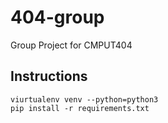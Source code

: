 # 404-group
Group Project for CMPUT404


## Instructions

```
viurtualenv venv --python=python3
pip install -r requirements.txt
```
